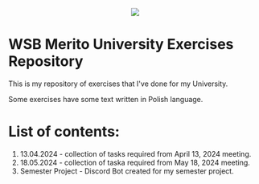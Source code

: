 <p align="center">
  <img src="https://github.com/bartolono/PODSTAWY-PROGRAMOWANIA-MERITO/assets/78920745/d87846cb-29a0-424f-8957-7ff857fc4d28"
</p>

# WSB Merito University Exercises Repository
This is my repository of exercises that I've done for my University.

Some exercises have some text written in Polish language.

# List of contents:
1. 13.04.2024 - collection of tasks required from April 13, 2024 meeting.
2. 18.05.2024 - collection of taska required from May 18, 2024 meeting.
3. Semester Project - Discord Bot created for my semester project.
